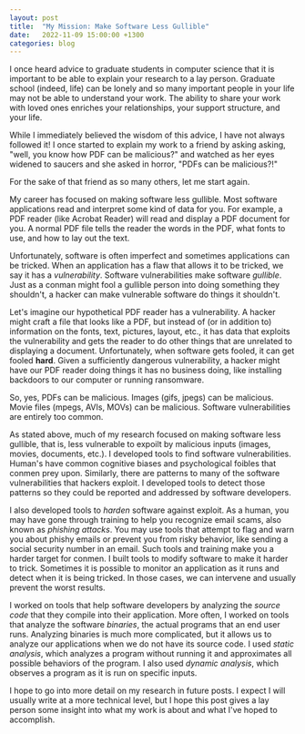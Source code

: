 ```yaml
---
layout: post
title:  "My Mission: Make Software Less Gullible"
date:   2022-11-09 15:00:00 +1300
categories: blog
---
```

I once heard advice to graduate students in computer science that it is
important to be able to explain your research to a lay person.  Graduate school
(indeed, life) can be lonely and so many important people in your life may not
be able to understand your work.  The ability to share your work with loved ones
enriches your relationships, your support structure, and your life.

While I immediately believed the wisdom of this advice, I have not always
followed it!  I once started to explain my work to a friend by asking
asking, "well, you know how PDF can be malicious?" and watched as her
eyes widened to saucers and she asked in horror, "PDFs can be malicious?!"

For the sake of that friend as so many others, let me start again.

My career has focused on making software less gullible.  Most software
applications read and interpret some kind of data for you.  For example, a PDF
reader (like Acrobat Reader) will read and display a PDF document for you.  A
normal PDF file tells the reader the words in the PDF, what fonts to use, and
how to lay out the text.

Unfortunately, software is often imperfect and sometimes applications can be
tricked.  When an application has a flaw that allows it to be tricked, we say it
has a *vulnerability*.  Software vulnerabilities make software *gullible*.  Just
as a conman might fool a gullible person into doing something they shouldn't, a
hacker can make vulnerable software do things it shouldn't.

Let's imagine our hypothetical PDF reader has a vulnerability.  A hacker might
craft a file that looks like a PDF, but instead of (or in addition to)
information on the fonts, text, pictures, layout, etc., it has data that
exploits the vulnerability and gets the reader to do other things that are
unrelated to displaying a document.  Unfortunately, when software gets fooled,
it can get fooled **hard**.  Given a sufficiently dangerous vulnerability, a
hacker might have our PDF reader doing things it has no business doing, like
installing backdoors to our computer or running ransomware.

So, yes, PDFs can be malicious.  Images (gifs, jpegs) can be malicious.  Movie
files (mpegs, AVIs, MOVs) can be malicious.  Software vulnerabilities are
entirely too common.

As stated above, much of my research focused on making software less gullible,
that is, less vulnerable to expoilt by malicious inputs (images, movies,
documents, etc.).  I developed tools to find software vulnerabilities.  Human's
have common cognitive biases and psychological foibles that conmen prey upon.
Similarly, there are patterns to many of the software vulnerabilities that
hackers exploit.  I developed tools to detect those patterns so they could be
reported and addressed by software developers.

I also developed tools to *harden* software against exploit.  As a human, you
may have gone through training to help you recognize email scams, also known as
*phishing attacks*.  You may use tools that attempt to flag and warn you about
phishy emails or prevent you from risky behavior, like sending a social security
number in an email.  Such tools and training make you a harder target for
conmen. I built tools to modify software to make it harder to trick.  Sometimes
it is possible to monitor an application as it runs and detect when it is being
tricked.  In those cases, we can intervene and usually prevent the worst
results.

I worked on tools that help software developers by analyzing the *source code*
that they compile into their application.  More often, I worked on tools that
analyze the software *binaries*, the actual programs that an end user runs.
Analyzing binaries is much more complicated, but it allows us to analyze our
applications when we do not have its source code.  I used *static analysis*,
which analyzes a program without running it and approximates all possible
behaviors of the program.  I also used *dynamic analysis*, which observes a
program as it is run on specific inputs.

I hope to go into more detail on my research in future posts.  I expect I will
usually write at a more technical level, but I hope this post gives a lay person
some insight into what my work is about and what I've hoped to accomplish.
